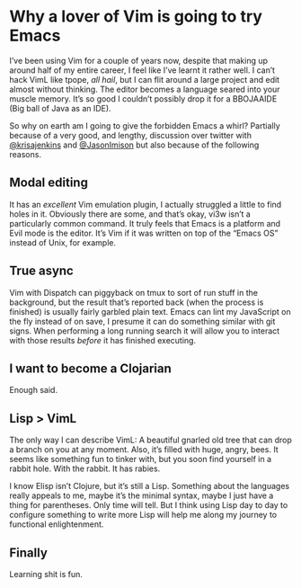 # Why a lover of Vim is going to try Emacs

I’ve been using Vim for a couple of years now, despite that making up around half of my entire career, I feel like I’ve learnt it rather well. I can’t hack VimL like tpope, _all hail_, but I can flit around a large project and edit almost without thinking. The editor becomes a language seared into your muscle memory. It’s so good I couldn’t possibly drop it for a BBOJAAIDE (Big ball of Java as an IDE).

So why on earth am I going to give the forbidden Emacs a whirl? Partially because of a very good, and lengthy, discussion over twitter with [@krisajenkins](https://twitter.com/krisajenkins) and [@JasonImison](https://twitter.com/JasonImison) but also because of the following reasons.

## Modal editing

It has an _excellent_ Vim emulation plugin, I actually struggled a little to find holes in it. Obviously there are some, and that’s okay, vi3w isn’t a particularly common command. It truly feels that Emacs is a platform and Evil mode is the editor. It’s Vim if it was written on top of the “Emacs OS” instead of Unix, for example.

## True async

Vim with Dispatch can piggyback on tmux to sort of run stuff in the background, but the result that’s reported back (when the process is finished) is usually fairly garbled plain text. Emacs can lint my JavaScript on the fly instead of on save, I presume it can do something similar with git signs. When performing a long running search it will allow you to interact with those results _before_ it has finished executing.

## I want to become a Clojarian

Enough said.

## Lisp > VimL

The only way I can describe VimL: A beautiful gnarled old tree that can drop a branch on you at any moment. Also, it’s filled with huge, angry, bees. It seems like something fun to tinker with, but you soon find yourself in a rabbit hole. With the rabbit. It has rabies.

I know Elisp isn’t Clojure, but it’s still a Lisp. Something about the languages really appeals to me, maybe it’s the minimal syntax, maybe I just have a thing for parentheses. Only time will tell. But I think using Lisp day to day to configure something to write more Lisp will help me along my journey to functional enlightenment.

## Finally

Learning shit is fun.
